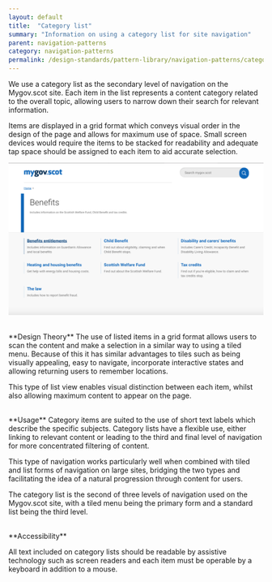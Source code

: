 ```yaml
---
layout: default
title:  "Category list"
summary: "Information on using a category list for site navigation"
parent: navigation-patterns
category: navigation-patterns
permalink: /design-standards/pattern-library/navigation-patterns/category-list/
---
```


We use a category list as the secondary level of navigation on the Mygov.scot site. Each item in the list represents a content category related to the overall topic, allowing users to narrow down their search for relevant information.

Items are displayed in a grid format which conveys visual order in the design of the page and allows for maximum use of space. Small screen devices would require the items to be stacked for readability and adequate tap space should be assigned to each item to aid accurate selection.

![Tiled menu with first tile showing the hover state applied.](/assets/images/Design-standards-images/Categorylist.jpg)  

<br>
**Design Theory**
The use of listed items in a grid format allows users to scan the content and make a selection in a similar way to using a tiled menu. Because of this it has similar advantages to tiles such as being visually appealing, easy to navigate, incorporate interactive states and allowing returning users to remember locations.

This type of list view enables visual distinction between each item, whilst also allowing maximum content to appear on the page.

<br>
**Usage**
Category items are suited to the use of short text labels which describe the specific subjects. Category lists have a flexible use, either linking to relevant content or leading to the third and final level of navigation for more concentrated filtering of content.

This type of navigation works particularly well when combined with tiled and list forms of navigation on large sites, bridging the two types and facilitating the idea of a natural progression through content for users.

The category list is the second of three levels of navigation used on the Mygov.scot site, with a tiled menu being the primary form and a standard list being the third level.

<br>
**Accessibility**

All text included on category lists should be readable by assistive technology such as screen readers and each item must be operable by a keyboard in addition to a mouse.

